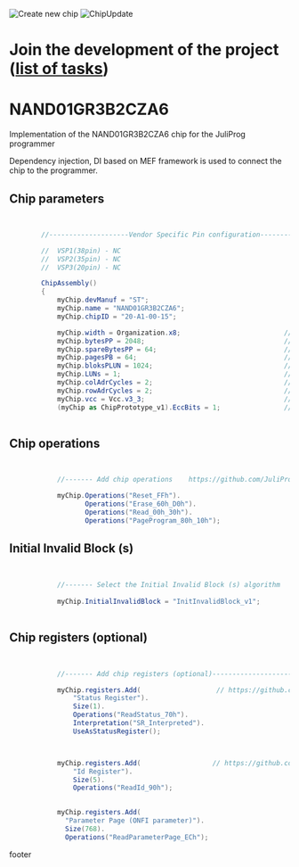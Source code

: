 ![Create new chip](https://github.com/JuliProg/NAND01GR3B2CZA6/workflows/Create%20new%20chip/badge.svg?event=repository_dispatch)
![ChipUpdate](https://github.com/JuliProg/NAND01GR3B2CZA6/workflows/ChipUpdate/badge.svg)
# Join the development of the project ([list of tasks](https://github.com/users/JuliProg/projects/1))


# NAND01GR3B2CZA6
Implementation of the NAND01GR3B2CZA6 chip for the JuliProg programmer

Dependency injection, DI based on MEF framework is used to connect the chip to the programmer.

<section class = "listing">

# Chip parameters
```c#


        //--------------------Vendor Specific Pin configuration---------------------------

        //  VSP1(38pin) - NC    
        //  VSP2(35pin) - NC
        //  VSP3(20pin) - NC

        ChipAssembly()
        {
            myChip.devManuf = "ST";
            myChip.name = "NAND01GR3B2CZA6";
            myChip.chipID = "20-A1-00-15";                                 // device ID 

            myChip.width = Organization.x8;                          // chip width (x8 or x16)
            myChip.bytesPP = 2048;                                   // page size in bytes
            myChip.spareBytesPP = 64;                                // size Spare Area in bytes
            myChip.pagesPB = 64;                                     // the number of pages per block 
            myChip.bloksPLUN = 1024;                                 // number of blocks in CE 
            myChip.LUNs = 1;                                         // the amount of CE in the chip
            myChip.colAdrCycles = 2;                                 // cycles for column addressing
            myChip.rowAdrCycles = 2;                                 // cycles for row addressing 
            myChip.vcc = Vcc.v3_3;                                   // supply voltage
            (myChip as ChipPrototype_v1).EccBits = 1;                // required Ecc bits for each 512 bytes
             
```
# Chip operations
```c#


            //------- Add chip operations    https://github.com/JuliProg/Wiki#command-set----------------------------------------------------

            myChip.Operations("Reset_FFh").
                   Operations("Erase_60h_D0h").
                   Operations("Read_00h_30h").
                   Operations("PageProgram_80h_10h");

```
# Initial Invalid Block (s)
```c#

            
            //------- Select the Initial Invalid Block (s) algorithm    https://github.com/JuliProg/Wiki/wiki/Initiate-Invalid-Block-----------
                
            myChip.InitialInvalidBlock = "InitInvalidBlock_v1";
                
```
# Chip registers (optional)
```c#


            //------- Add chip registers (optional)----------------------------------------------------

            myChip.registers.Add(                   // https://github.com/JuliProg/Wiki/wiki/StatusRegister
                "Status Register").
                Size(1).
                Operations("ReadStatus_70h").
                Interpretation("SR_Interpreted").
                UseAsStatusRegister();



            myChip.registers.Add(                  // https://github.com/JuliProg/Wiki/wiki/ID-Register
                "Id Register").     
                Size(5).
                Operations("ReadId_90h");
            

            myChip.registers.Add(
              "Parameter Page (ONFI parameter)").
              Size(768).
              Operations("ReadParameterPage_ECh");

```
</section>



















footer
